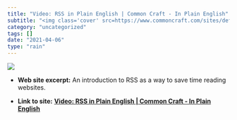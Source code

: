 ```yaml
---
title: "Video: RSS in Plain English | Common Craft - In Plain English"
subtitle: "<img class='cover' src=https://www.commoncraft.com/sites/default/files/videos/images/RSS.jpg>"
category: "uncategorized"
tags: []
date: "2021-04-06"
type: "rain"
---
```

<img class="cover" src=https://www.commoncraft.com/sites/default/files/videos/images/RSS.jpg>



* **Web site excerpt:** An introduction to RSS as a way to save time reading websites.

* **Link to site:** **[Video: RSS in Plain English | Common Craft - In Plain English](http://www.commoncraft.com/rss_plain_english)**